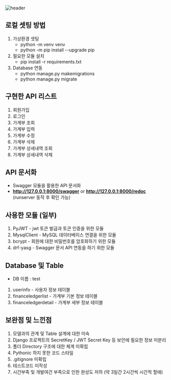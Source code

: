 ![header](https://capsule-render.vercel.app/api?type=soft&&color=auto&text=PAYHERE_API)

## 로컬 셋팅 방법
1. 가상환경 셋팅
   * python -m venv venv
   * python -m pip install --upgrade pip
2. 필요한 모듈 설치
   * pip install -r requirements.txt
3. Database 연동
   * python manage.py makemigrations
   * python manage.py migrate

## 구현한 API 리스트
1. 회원가입
2. 로그인
3. 가계부 조회
4. 가계부 입력
5. 가계부 수정
6. 가계부 삭제
7. 가계부 상세내역 조회
8. 가계부 상세내역 삭제


## API 문서화
- Swagger 모듈을 활용한 API 문서화
- <b>http://127.0.0.1:8000/swagger</b> or <b>http://127.0.0.1:8000/redoc</b> (runserver 동작 후 확인 가능)

## 사용한 모듈 (일부)
1. PyJWT - jwt 토큰 발급과 토큰 인증을 위한 모듈
2. MysqlClient - MySQL 데이터베이스 연결을 위한 모듈
3. bcrypt - 회원에 대한 비밀번호를 암호화하기 위한 모듈
4. drf-yasg - Swagger 문서 API 연동을 하기 위한 모듈

## Database 및 Table
- DB 이름 : test
1. userinfo - 사용자 정보 테이블
2. financeledgerlist - 가계부 기본 정보 테이블
3. financeledgerdetail - 가계부 세부 정보 테이블

## 보완점 및 느낀점
1. 모델과의 관계 및 Table 설계에 대한 미숙
2. Django 프로젝트의 SecretKey / JWT Secret Key 등 보안에 필요한 정보 미분리
3. 폴더 Directory 구조에 대한 체계 미확립
4. Pythonic 하지 못한 코드 스타일
5. .gitignore 미확립
6. 테스트코드 미작성
7. 시간부족 및 개발여건 부족으로 인한 완성도 저하 (약 3일간 2시간씩 시간적 할애)
